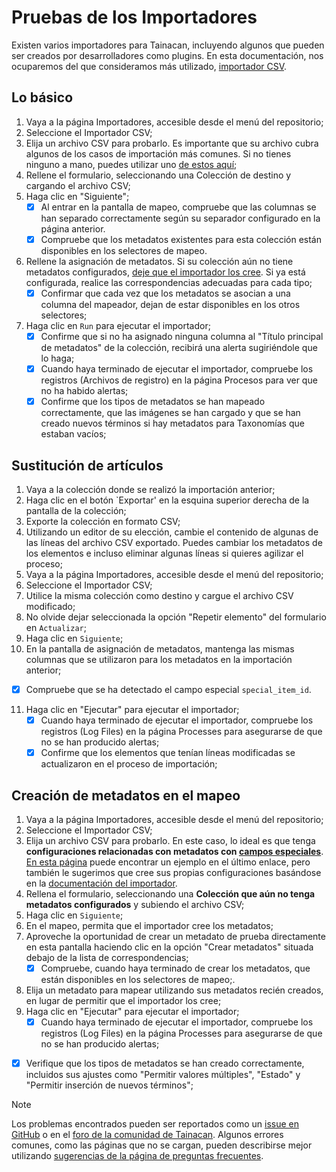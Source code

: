 # Pruebas de los Importadores

Existen varios importadores para Tainacan, incluyendo algunos que pueden ser creados por desarrolladores como plugins. En esta documentación, nos ocuparemos del que consideramos más utilizado, [importador CSV](/es-mx/importers.md#importer-csv-items).

## Lo básico

1. Vaya a la página Importadores, accesible desde el menú del repositorio;
2. Seleccione el Importador CSV;
3. Elija un archivo CSV para probarlo. Es importante que su archivo cubra algunos de los casos de importación más comunes. Si no tienes ninguno a mano, puedes utilizar uno [de estos aquí](http://oficinas.tainacan.org/ ":ignorar");
4. Rellene el formulario, seleccionando una Colección de destino y cargando el archivo CSV;
5. Haga clic en "Siguiente";
   - [x] Al entrar en la pantalla de mapeo, compruebe que las columnas se han separado correctamente según su separador configurado en la página anterior.
   - [x] Compruebe que los metadatos existentes para esta colección están disponibles en los selectores de mapeo.
6. Rellene la asignación de metadatos. Si su colección aún no tiene metadatos configurados, [deje que el importador los cree](#creating-metadata-in-the-mapping). Si ya está configurada, realice las correspondencias adecuadas para cada tipo;
   - [x] Confirmar que cada vez que los metadatos se asocian a una columna del mapeador, dejan de estar disponibles en los otros selectores;
7. Haga clic en `Run` para ejecutar el importador;
   - [x] Confirme que si no ha asignado ninguna columna al "Título principal de metadatos" de la colección, recibirá una alerta sugiriéndole que lo haga;
   - [x] Cuando haya terminado de ejecutar el importador, compruebe los registros (Archivos de registro) en la página Procesos para ver que no ha habido alertas;
   - [x] Confirme que los tipos de metadatos se han mapeado correctamente, que las imágenes se han cargado y que se han creado nuevos términos si hay metadatos para Taxonomías que estaban vacíos;

## Sustitución de artículos

1. Vaya a la colección donde se realizó la importación anterior;
2. Haga clic en el botón `Exportar' en la esquina superior derecha de la pantalla de la colección;
3. Exporte la colección en formato CSV;
4. Utilizando un editor de su elección, cambie el contenido de algunas de las líneas del archivo CSV exportado. Puedes cambiar los metadatos de los elementos e incluso eliminar algunas líneas si quieres agilizar el proceso;
5. Vaya a la página Importadores, accesible desde el menú del repositorio;
6. Seleccione el Importador CSV;
7. Utilice la misma colección como destino y cargue el archivo CSV modificado;
8. No olvide dejar seleccionada la opción "Repetir elemento" del formulario en `Actualizar`;
9. Haga clic en `Siguiente`;
10. En la pantalla de asignación de metadatos, mantenga las mismas columnas que se utilizaron para los metadatos en la importación anterior;

- [x] Compruebe que se ha detectado el campo especial `special_item_id`.

11. Haga clic en "Ejecutar" para ejecutar el importador;
    - [x] Cuando haya terminado de ejecutar el importador, compruebe los registros (Log Files) en la página Processes para asegurarse de que no se han producido alertas;
    - [x] Confirme que los elementos que tenían líneas modificadas se actualizaron en el proceso de importación;

## Creación de metadatos en el mapeo

1. Vaya a la página Importadores, accesible desde el menú del repositorio;
2. Seleccione el Importador CSV;
3. Elija un archivo CSV para probarlo. En este caso, lo ideal es que tenga **configuraciones relacionadas con metadatos con [campos especiales](/es-mx/importers#columnas-especiales)**. [En esta página](http://oficinas.tainacan.org/) puede encontrar un ejemplo en el último enlace, pero también le sugerimos que cree sus propias configuraciones basándose en la [documentación del importador](/es-mx/importers#crear-metadatos-automáticamente).
4. Rellena el formulario, seleccionando una **Colección que aún no tenga metadatos configurados** y subiendo el archivo CSV;
5. Haga clic en `Siguiente`;
6. En el mapeo, permita que el importador cree los metadatos;
7. Aproveche la oportunidad de crear un metadato de prueba directamente en esta pantalla haciendo clic en la opción "Crear metadatos" situada debajo de la lista de correspondencias;
   - [x] Compruebe, cuando haya terminado de crear los metadatos, que están disponibles en los selectores de mapeo;.
8. Elija un metadato para mapear utilizando sus metadatos recién creados, en lugar de permitir que el importador los cree;
9. Haga clic en "Ejecutar" para ejecutar el importador;
   - [x] Cuando haya terminado de ejecutar el importador, compruebe los registros (Log Files) en la página Processes para asegurarse de que no se han producido alertas;
- [x] Verifique que los tipos de metadatos se han creado correctamente, incluidos sus ajustes como "Permitir valores múltiples", "Estado" y "Permitir inserción de nuevos términos";

> [!NOTE]
> Los problemas encontrados pueden ser reportados como un [issue en GitHub](https://github.com/tainacan/tainacan/issues ":ignore") o en el [foro de la comunidad de Tainacan](https://tainacan.discourse.group ":ignore"). Algunos errores comunes, como las páginas que no se cargan, pueden describirse mejor utilizando [sugerencias de la página de preguntas frecuentes](/es-mx/faq.md#creo-que-encontré-un-error-¿qué-tengo-que-hacer).

